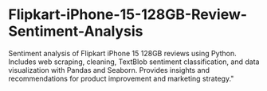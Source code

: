 # Flipkart-iPhone-15-128GB-Review-Sentiment-Analysis
Sentiment analysis of Flipkart iPhone 15 128GB reviews using Python. Includes web scraping, cleaning, TextBlob sentiment classification, and data visualization with Pandas and Seaborn. Provides insights and recommendations for product improvement and marketing strategy."
